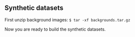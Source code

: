 ## Synthetic datasets

First unzip background images:
  `$ tar -xf backgrounds.tar.gz`

Now you are ready to build the synthetic datasets.

